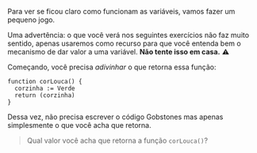 Para ver se ficou claro como funcionam as variáveis, vamos fazer um pequeno jogo.

Uma advertência: o que você verá nos seguintes exercícios não faz muito sentido, apenas usaremos como recurso para que você entenda bem o mecanismo de dar valor a uma variável. **Não tente isso em casa.** :warning:

Começando, você precisa _adivinhar_ o que retorna essa função:

``` gobstones
function corLouca() {
  corzinha := Verde
  return (corzinha)
}

```

Dessa vez, não precisa escrever o código Gobstones mas apenas simplesmente o que você acha que retorna.

> Qual valor você acha que retorna a função `corLouca()`?